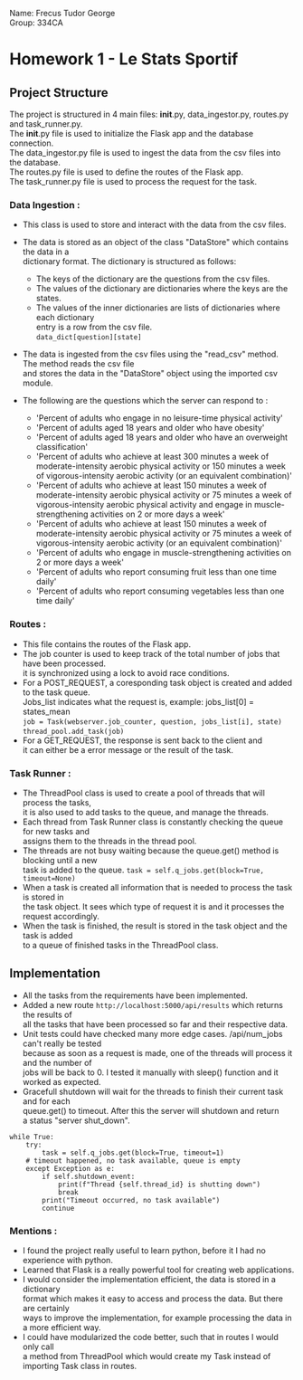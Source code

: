 Name: Frecus Tudor George  
Group: 334CA

# Homework 1 - Le Stats Sportif
<!-- #### Este recomandat să folosiți diacritice. Se poate opta și pentru realizarea în limba engleză.  -->

Project Structure
-
<!-- 1. Explicație pentru soluția aleasă: -->
The project is structured in 4 main files: __init__.py, data_ingestor.py, routes.py and task_runner.py.  
 The __init__.py file is used to initialize the Flask app and the database connection.   
 The data_ingestor.py file is used to ingest the data from the csv files into the database.  
  The routes.py file is used to define the routes of the Flask app.   
  The task_runner.py file is used to process the request for the task.

### Data Ingestion :
- This class is used to store and interact with the data from the csv files. 
- The data is stored as an object of the class "DataStore" which contains the data in a   
dictionary format. The dictionary is structured as follows: 
    - The keys of the dictionary are the questions from the csv files.
    - The values of the dictionary are dictionaries where the keys are the states.
    - The values of the inner dictionaries are lists of dictionaries where each dictionary  
     entry is a row from the csv file.  
``` data_dict[question][state] ```

- The data is ingested from the csv files using the "read_csv" method. The method reads the csv file  
 and stores the data in the "DataStore" object using the imported csv module.

- The following are the questions which the server can respond to : 
  - 'Percent of adults who engage in no leisure-time physical activity'
  - 'Percent of adults aged 18 years and older who have obesity'
  - 'Percent of adults aged 18 years and older who have an overweight classification'
  - 'Percent of adults who achieve at least 300 minutes a week of moderate-intensity aerobic physical activity
   or 150 minutes a week of vigorous-intensity aerobic activity (or an equivalent combination)'
  - 'Percent of adults who achieve at least 150 minutes a week of moderate-intensity aerobic physical activity
    or 75 minutes a week of vigorous-intensity aerobic physical activity and engage in muscle-strengthening
     activities on 2 or more days a week'
  - 'Percent of adults who achieve at least 150 minutes a week of moderate-intensity aerobic physical activity
    or 75 minutes a week of vigorous-intensity aerobic activity (or an equivalent combination)'
  - 'Percent of adults who engage in muscle-strengthening activities on 2 or more days a week'
  - 'Percent of adults who report consuming fruit less than one time daily'
  - 'Percent of adults who report consuming vegetables less than one time daily'

### Routes :
- This file contains the routes of the Flask app.
- The job counter is used to keep track of the total number of jobs that have been processed.  
it is synchronized using a lock to avoid race conditions.
- For a POST_REQUEST, a coresponding task object is created and added to the task queue.   
Jobs_list indicates what the request is, example: jobs_list[0] = states_mean  
``` job = Task(webserver.job_counter, question, jobs_list[i], state)  ```
``` thread_pool.add_task(job) ```
- For a GET_REQUEST, the response is sent back to the client and   
it can either be a error message or the result of the task.

### Task Runner :
- The ThreadPool class is used to create a pool of threads that will process the tasks,  
 it is also used to add tasks to the queue, and manage the threads.
- Each thread from Task Runner class is constantly checking the queue for new tasks and  
 assigns them to the threads in the thread pool.
- The threads are not busy waiting because the queue.get() method is blocking until a new  
 task is added to the queue. 
``` task = self.q_jobs.get(block=True, timeout=None) ```
- When a task is created all information that is needed to process the task is stored in  
 the task object. It sees which type of request it is and it processes the request accordingly.
- When the task is finished, the result is stored in the task object and the task is added  
 to a queue of finished tasks in the ThreadPool class.

## Implementation
- All the tasks from the requirements have been implemented.
- Added a new route ``` http://localhost:5000/api/results ``` which returns the results of  
 all the tasks that have been processed so far and their respective data.
- Unit tests could have checked many more edge cases. /api/num_jobs can't really be tested  
 because as soon as a request is made, one of the threads will process it and the number of  
  jobs will be back to 0. I tested it manually with sleep() function and it worked as expected.
- Gracefull shutdown will wait for the threads to finish their current task and for each   
queue.get()  to timeout. After this the server will shutdown and return  
 a status "server shut_down".
``` 
while True:
    try:
        task = self.q_jobs.get(block=True, timeout=1)
    # timeout happened, no task available, queue is empty
    except Exception as e:
        if self.shutdown_event:
            print(f"Thread {self.thread_id} is shutting down")
            break
        print("Timeout occurred, no task available")
        continue
```

### Mentions :
- I found the project really useful to learn python, before it I had no experience with python.
- Learned that Flask is a really powerful tool for creating web applications.
- I would consider the implementation efficient, the data is stored in a dictionary  
 format which makes it easy to access and process the data. But there are certainly  
  ways to improve the implementation, for example processing the data in a more efficient way.
- I could have modularized the code better, such that in routes I would only call  
 a method from ThreadPool which would create my Task instead of importing Task class in routes.

<!-- ***Obligatoriu:*** 


* De făcut referință la abordarea generală menționată în paragraful de mai sus. Aici se pot băga bucăți de cod/funcții - etc.
* Consideri că tema este utilă?
* Consideri implementarea naivă, eficientă, se putea mai bine?

***Opțional:***


* De menționat cazuri speciale, nespecificate în enunț și cum au fost tratate.


Implementare
-

* De specificat dacă întregul enunț al temei e implementat
* Dacă există funcționalități extra, pe lângă cele din enunț - descriere succintă + motivarea lor
* De specificat funcționalitățile lipsă din enunț (dacă există) și menționat dacă testele reflectă sau nu acest lucru
* Dificultăți întâmpinate
* Lucruri interesante descoperite pe parcurs


Resurse utilizate
-

* Resurse utilizate - toate resursele publice de pe internet/cărți/code snippets, chiar dacă sunt laboratoare de ASC

Git
-
[Le-Stats-Sportif](https://github.com/og-tudor/Le-Stats-Sportif)

Ce să **NU**
-
* Detalii de implementare despre fiecare funcție/fișier în parte
* Fraze lungi care să ocolească subiectul în cauză
* Răspunsuri și idei neargumentate
* Comentarii (din cod) și *TODO*-uri

Acest model de README a fost adaptat după [exemplul de README de la SO](https://github.com/systems-cs-pub-ro/so/blob/master/assignments/README.example.md). -->
